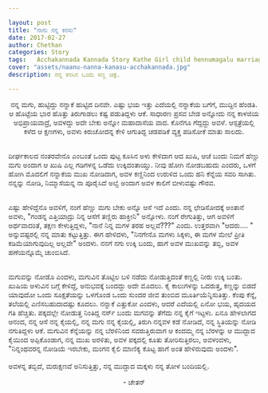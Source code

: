 ```yaml
---

layout: post
title: "ನಾನು ನನ್ನ ಕನಸು"
date: 2017-02-27
author: Chethan
categories: Story
tags:	Acchakannada Kannada Story Kathe Girl child hennumagalu marriage life jeevana kanasu
cover: "assets/naanu-nanna-kanasu-acchakannada.jpg"
description: ನನ್ನ ಕನಸಿನ ಒಂದು ಸಣ್ಣ ಚಿತ್ರ.

---
```


<p align ="center">ನನ್ನ ಮಗು, ಹುಟ್ಟಿದ್ದು ನನ್ನಾಕೆ ಹುಟ್ಟಿದ ದಿನವೇ. ಎಷ್ಟು ಭಯ ಇತ್ತು ಎದೆಯಲ್ಲಿ ನನ್ನಾಕೆಯ ಬಗೆಗೆ, ಮುದ್ದಿನ ಹೆಂಡತಿ. ಆ ಹೊಟ್ಟೆಯ ಭಾರ ಹೊತ್ತು ತಿರುಗಾಡಲು ಕಷ್ಟ ಪಡುತಿದ್ದಳು ಆಕೆ. ಸಾಧಾರಣ ಪ್ರಸವ ಬೇಡ ಅನ್ನೋದು ನನ್ನ ಕಾಳಜಿಯ ಅಭಿಪ್ರಾಯವಾದ್ರೆ, ಅವಳದ್ದು ಅದೇ ಬೇಕು ಅನ್ನೋ ಮಹಾದಾಸೆಯ ವಾದ. ಕೊನೆಗೂ ಗೆದ್ದದ್ದು ಅವಳೆ. ಆಸ್ಪತ್ರೆಯಲ್ಲಿ ಕಳೆದ ಆ ಕ್ಷಣಗಳು, ಅವಳು ಕಿರುಚೋದನ್ನ ಕೇಳಿ ಆಗುತಿದ್ದ ಚಡಪಡಿಕೆ ವ್ಯಕ್ತ ಪಡಿಸೋಕೆ ಮಾತು ಸಾಲದು.<br><br><!--more-->

ದೀರ್ಘಕಾಲದ ನಂತರವೇನೊ ಎಂಬಂತೆ ಒಂದು ಪುಟ್ಟ ಕೂಸಿನ ಅಳು ಕೇಳಿದಾಗ ಆದ ಖುಷಿ, ಆಚೆ ಬಂದು ನಿಮಗೆ ಹೆಣ್ಣು ಮಗು ಅಂದಾಗ ಆ ಖುಷಿ ಎಲ್ಲ ಗಡಿಗಳನ್ನ ಒಡೆದು ಉಕ್ಕಿದಂತಾಯ್ತು. ನೀವು ಹೋಗಿ ನೋಡಬಹುದು ಎಂದರು, ಒಳಗೆ ಹೋಗಿ ಮೊದಲಿಗೆ ನನ್ನಾಕೆಯ ಮುಖ ನೋಡಿದಾಗ, ಅವಳ ಕಣ್ಣಿನಿಂದ ಉರುಳಿದ ಒಂದು ಹನಿ ಕೆನ್ನೆಯ ಸವರಿ ಸಾಗಿತು. ನನ್ನನ್ನು ನೋಡಿ, ನಿಮ್ಮಾಸೆಯನ್ನ ನಾ ಪೂರೈಸಿದೆ ಅಲ್ವೆ ಅಂದಾಗ ಅವಳ ಕಾಲಿಗೆ ಬೀಳುವಷ್ಟು ಗೌರವ.<br><br>

ಎಷ್ಟು ಹೇಳಿದ್ದೆನೊ ಅವಳಿಗೆ, ನಂಗೆ ಹೆಣ್ಣು ಮಗು ಬೇಕು ಅನ್ನೊ ಆಸೆ ಇದೆ ಎಂದು. ನನ್ನ ಛೇಡಿಸೋದಕ್ಕೆ ಅಂತಾನೆ ಅವಳು, "ಗಂಡನ್ನ ಎತ್ತಿಯಾದ್ರು ನಿನ್ನ ಆಸೆಗೆ ತಣ್ಣಿರು ಹಾಕ್ತೀನಿ" ಅನ್ನೋಳು. ನಂಗೆ ರೇಗುತಿತ್ತು, ಆಗ ಅವಳಿಗೆ ಅರ್ಥವಾದಂತೆ, ತಕ್ಷಣ ಕೇಳುತ್ತಿದ್ದಳು, "ನಾನೆ ನಿನ್ನ ಮಗಳ ತರಹ ಅಲ್ಲವೆ???" ಎಂದು. ಉತ್ತರವಾಗಿ "ಆದರು.... " ಅನ್ನುವಷ್ಟರಲ್ಲಿ ನನ್ನ ಮಾತು ಕಟ್ಟುತ್ತಿತ್ತು. ಈಗ ಹೇಳಿದಳು, "ನಿನಗೇನೊ ಮಗಳು ಸಿಕ್ಕಳು, ಈ ಮಗಳ ಮೇಲೆ ಪ್ರೀತಿ ಕಡಿಮೆಯಾಗುವುದಿಲ್ಲ ಅಲ್ಲವೇ" ಅಂದಳು. ನನಗೆ ನಗು ಉಕ್ಕಿ ಬಂದು, ಹಾಗೆ ಅವಳ ಮುಖವನ್ನು ತಬ್ಬಿ, ಅವಳ ಹಣೆಯನ್ನೊಮ್ಮೆ ಚುಂಬಿಸಿದೆ.<br><br>

ಮಗುವನ್ನು ನೋಡೊ ಎಂದಳು, ಮಗುವಿನ ತೊಟ್ಟಿಲ ಬಳಿ ನಡೆದು ನೋಡುತ್ತಿದಂತೆ ಕಣ್ಣಲ್ಲಿ ನೀರು ಉಕ್ಕಿ ಬಂತು. ಖುಷಿಯ ಅಳುವಿನ ಬಗ್ಗೆ ಕೇಳಿದ್ದೆ, ಅನುಭವಕ್ಕೆ ಬಂದದ್ದು ಅದೇ ಮೊದಲು. ಕೈ ಕಾಲುಗಳನ್ನು ಒದರುತ್ತ, ಕಣ್ಣನ್ನು ಬಿಡದೆ ಯಾವುದೋ ಒಂದು ಸೂಕ್ಷತೆಯನ್ನು ಒಳಗೊಂಡ ಒಂದು ಸುಂದರ ಜೀವ ತುಂಬಿದ ಮೂರ್ತಿಯೆನ್ನಿಸುತಿತ್ತು. ಕೆಂಪು ಕೆನ್ನೆ, ತಲೆಯಲ್ಲಿ ಎಣಿಸಬಹುದಾದಷ್ಟು ಕೂದಲು. ನನ್ನಾಕೆ ಎತ್ತುಕೋ ಎಂದಳು, ಆದರೆ ಎದೆಯಲ್ಲಿ ಏನೋ ಭಯ, ಹೃದಯದ ಗತಿ ಹೆಚ್ಚಿತು. ಪಕ್ಕದಲ್ಲೇ ನೋಡುತ್ತ ನಿಂತಿದ್ದ ನರ್ಸ್ ಬಂದು ಮಗವನ್ನು ತೆಗೆದು ನನ್ನ ಕೈಗೆ ಇಟ್ಟಳು. ಏನೂ ಹೇಳಲಾಗದ ಆನಂದ, ನನ್ನ ಆಸೆ ನನ್ನ ಕೈಯಲ್ಲಿ, ನನ್ನ ಮಗು ನನ್ನ ಕೈಯಲ್ಲಿ, ತಿರುಗಿ ನನ್ನವಳ ಕಡೆ ನೋಡಿದೆ, ನನ್ನ ಸ್ಥಿತಿಯನ್ನು ನೋಡಿ ನಗುತಿದ್ದಳು ಆಕೆ. ಮಗುವಿನ ಕೆನ್ನೆಯನ್ನು ನನ್ನ ಬೆರಳಿನಿಂದ ಸವರುತ್ತಿರುವಾಗ ಆ ಕಂದಮ್ಮ ನನ್ನ ಬೆರಳನ್ನು ಆ ಮುದ್ದಾದ ಕೈಯಿಂದ ಅಪ್ಪಿಕೊಂಡಾಗ, ನನ್ನ ಮುಖ ಅರಳಿತು, ಅವಳ ಪಕ್ಕದಲ್ಲಿ ಕೂತು ತೋರಿಸುತ್ತಿರಲು, ಅವಳಂದಳು, "ನಿನ್ನಂಥವರನ್ನ ನೋಡಿಯೆ ಇರಬೇಕು, ಮಂಗನ ಕೈಲಿ ಮಾಣಿಕ್ಯ ಕೊಟ್ಟ ಹಾಗೆ ಅಂತ ಹೇಳಿರುವುದು ಅಂದಳು".<br><br> ಅವಳನ್ನ ತಬ್ಬಿದೆ, ಮರುಕ್ಷಣವೆ ಅನಿಸುತ್ತಿತ್ತು, ನನ್ನ ಮುದ್ದಾದ ಮಕ್ಕಳು ನನ್ನ ತೋಳ ಬಂದಿಯಲ್ಲಿ.</p>

<p align ="center">- ಚೇತನ್</p>
